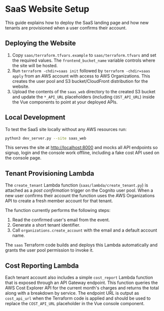 # SaaS Website Setup

This guide explains how to deploy the SaaS landing page and how new tenants are
provisioned when a user confirms their account.

## Deploying the Website

1. Copy `saas/terraform.tfvars.example` to `saas/terraform.tfvars` and set the
   required values. The `frontend_bucket_name` variable controls where the site
   will be hosted.
2. Run `terraform -chdir=saas init` followed by `terraform -chdir=saas apply` from
   an AWS account with access to AWS Organizations. This creates the user pool
   and S3 bucket/CloudFront distribution for the website.
3. Upload the contents of the `saas_web` directory to the created S3 bucket and
   update the `*_API_URL` placeholders (including `COST_API_URL`) inside the Vue
   components to point at your deployed APIs.

## Local Development

To test the SaaS site locally without any AWS resources run:

```bash
python3 dev_server.py --site saas_web
```

This serves the site at <http://localhost:8000> and mocks all API endpoints so
signup, login and the console work offline, including a fake cost API used on
the console page.

## Tenant Provisioning Lambda

The `create_tenant` Lambda function (`saas/lambda/create_tenant.py`) is attached
as a *post confirmation* trigger on the Cognito user pool. When a new user
confirms their account the function uses the AWS Organizations API to create a
fresh member account for that tenant.

The function currently performs the following steps:

1. Read the confirmed user's email from the event.
2. Generate a short tenant identifier.
3. Call `organizations.create_account` with the email and a default account name.

The `saas` Terraform code builds and deploys this Lambda automatically and
grants the user pool permission to invoke it.

## Cost Reporting Lambda

Each tenant account also includes a simple `cost_report` Lambda function that is
exposed through an API Gateway endpoint. This function queries the AWS Cost
Explorer API for the current month's charges and returns the total along with a
breakdown by service. The endpoint URL is output as `cost_api_url` when the
Terraform code is applied and should be used to replace the `COST_API_URL`
placeholder in the Vue console component.
